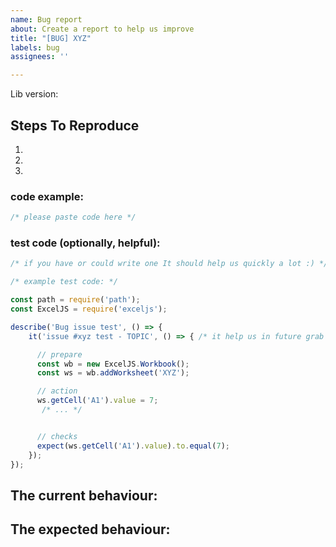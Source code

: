 ```yaml
---
name: Bug report
about: Create a report to help us improve
title: "[BUG] XYZ"
labels: bug
assignees: ''

---
```


<!--
Bug description + screenshots
-->

Lib version:

## Steps To Reproduce

1.
2.
3.

### code example:

```javascript
/* please paste code here */

```

### test code (optionally, helpful):

```javascript
/* if you have or could write one It should help us quickly a lot :) */ 

/* example test code: */

const path = require('path');
const ExcelJS = require('exceljs');

describe('Bug issue test', () => {
    it('issue #xyz test - TOPIC', () => { /* it help us in future grab more information when test will faild again */

      // prepare
      const wb = new ExcelJS.Workbook();
      const ws = wb.addWorksheet('XYZ');

      // action
      ws.getCell('A1').value = 7;
       /* ... */      


      // checks
      expect(ws.getCell('A1').value).to.equal(7);
    });
});

```


## The current behaviour:


## The expected behaviour:
